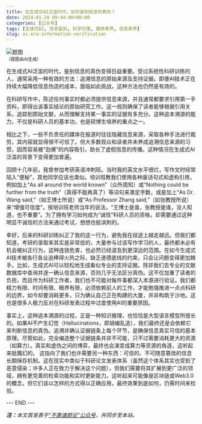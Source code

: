 ```yaml
---
title: 在生成式AI泛滥时代，如何鉴别信息的真伪？
date: 2024-01-29 09:44:00+08:00
categories: [公众号]
tags: [生成式AI, 信息鉴别, 科学伦理, 媒体素养, 信息素养]
slug: ai-era-information-verification
---
```


<div class="p-3 text-center">
  <img class="img-fluid" src="/images/2024/0129/01.png" alt="题图" style="max-width:640px">
  <div><small>（题图由AI生成）</small></div>
</div>

在生成式AI泛滥的时代，鉴别信息的真伪变得日益重要。受过系统性科研训练的人，通常采用一种有效的方法：追溯信息的原始来源及支持证据。即便AI技术正在持续大幅降低信息伪造的成本，面临如此挑战，这种方法也仍然是有效的。

在科研写作中，陈述任何事实时都必须提供信息来源，并且通常都要求引用第一手资料，即得出该事实结论的原始研究工作。这一规则确保了读者能够根据引用关系，追踪到原始文献，从而理解支持某一事实的证据有多充分。这种追本溯源的能力，不仅是科研人员的基本功，也是硕博生培养的重点之一。

相比之下，一些不负责任的媒体在报道时往往隐藏信息来源，采取各种手法进行裁剪，其内容就显得很不可信了。但大多数观众和读者并未养成追溯信息来源的习惯，因而容易被“劲爆”的内容吸引，助长了虚假信息的传播。这种情况在生成式AI泛滥的背景下变得更加普遍。

回顾十几年前，我曾参加考研英语冲刺班。当时我的英文水平很烂，写作文时经常陷入“便秘”，其他同学应该也类似。培训班教我们使用各种废话句式和虚构引用，例如加上“As all around the world known”（众所周知）或“Nothing could be further from the truth”（真得不能再真了）等词句来凑足字数，或是加上“As Dr. Wang said,”（如王博士所说）或“As Professor Zhang said,”（如张教授所说）来“增强可信度”，按培训班老师当年的说法，“王博士是谁，张教授是谁，没人知道，也不重要”。为了拥有学习如何成为“诚信”科研人员的资格，却需要通过这种明显不诚信的方法来通过考试，想想也挺讽刺的。

幸好，后来的科研训练纠正了我的这一行为，避免我在歧途上越走越远。但我们都知道，考研的录取率其实是非常低的，大量参与过该写作学习的人，最终都未必有机会被纠正行为，这种连锁危害，也必然已经波及到更深远的范围。在如今生成式AI技术被各行各业追捧得火热之际，缺乏道德底线的约束，只会让问题变得更加棘手。比如，生成式AI可以轻松地生成看似专业的支持证据。除非我们去专业的文献数据库中查询并逐一确认信息来源，否则几乎无法区分真伪。这不仅加重了读者的负担，而且作为科研工作者，我们也不可能对每件事都深入本源进行验证。我们都精力有限、时间有限、眼界有限，必须依赖前人的工作，才能勉强推进一点点科研的边界，如今却要消耗更多，只为确认自己正在构建的大厦，并非构筑于沙地。这也是很多人极力反对在科研发表过程中过度使用AI的重要原因。

事实上，这种追本溯源的过程，正是一种知识推理，也恰恰是大型语言模型所擅长的。如果AI不产生幻觉（Hallucinations，即胡编乱造），我们最终还是会依赖它来判断信息的真伪。追溯并确认证据链条上每个环节，是确保信息真实可信的基本原理。尽管如此，完全编造整个证据链条并非不可能，只不过需要消耗更大的资源（如算力）。真实和虚伪之间的博弈，最终也会演变成算力等资源的角逐，这听起来挺魔幻的。
这指向了我们也许需要另一种东西：可信的、不可随意篡改的信息长期保存机制。这在现实中类似于科研论文发表体系（虽然这个体系其实也受到了恶意侵染；许多人正在致力于解决这个问题），但我们需要将其扩展到更广泛的领域，拥有更完善的检索功能和实时更新能力。这听起来可能像是区块链或Web3.0的概念，但它们该以怎样的方式得以正确应用，最终效果到底如何，仍需时间来检验。

<div class="p-5 text-center">--- END ---</div>

<i><b>注：</b>本文首发表于[“不靠谱颜论”公众号](https://mp.weixin.qq.com/s/pRO_9NxqsmyiOGGWZYrR_A)，并同步至本站。</i>
